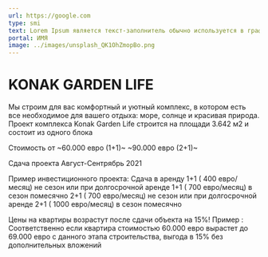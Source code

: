 ```yaml
---
url: https://google.com
type: smi
text: Lorem Ipsum является текст-заполнитель обычно используется в графических, печать и издательской индустрии
portal: ИМЯ
image: ../images/unsplash_QK1OhZmopBo.png
---
```


# KONAK GARDEN LIFE

Мы строим для вас комфортный и уютный комплекс, в котором есть все необходимое для вашего отдыха: море, солнце и красивая природа. Проект комплекса Konak Garden Life строится на площади 3.642 м2 и состоит из одного блока

Стоимость от
~60.000 евро (1+1)~
~90.000 евро (2+1)~

Сдача проекта Август-Сентрябрь 2021

Пример инвестиционного проекта:
Сдача в аренду
1+1 ( 400 евро/месяц) не сезон или при долгосрочной аренде
1+1 ( 700 евро/месяц) в сезон помесячно
2+1 ( 700 евро/месяц) не сезон или при долгосрочной аренде
2+1 ( 1000 евро/месяц) в сезон помесячно

Цены на квартиры возрастут после сдачи объекта на 15%!
Пример : Соответственно если квартира стоимостью 60.000 евро вырастет до 69.000 евро с данного этапа строительства, выгода в 15% без дополнительных вложений